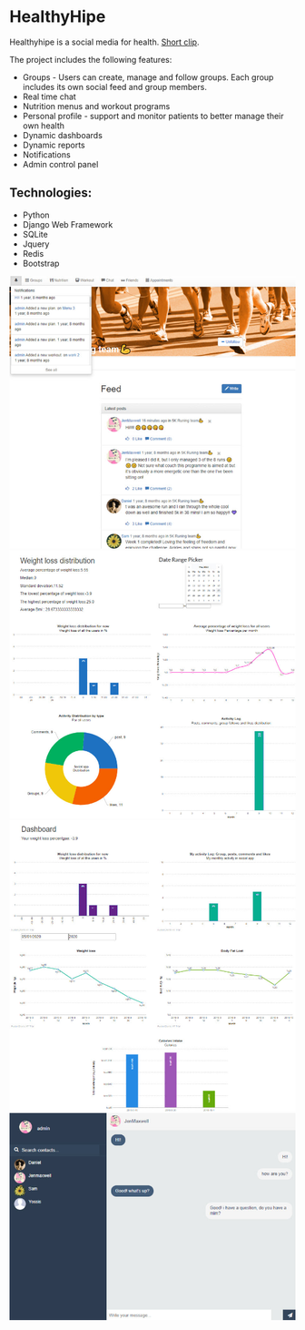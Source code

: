 # HealthyHipe

Healthyhipe is a social media for health.
[Short clip](https://drive.google.com/file/d/1pvN7JPLx6ok_mz96d6MOd53x35kvFQUA/view?usp=drive_web).

The project includes the following features:

 * Groups - Users can create, manage and follow groups. Each group includes its own social feed and group members.
 * Real time chat
 * Nutrition menus and workout programs
 * Personal profile - support and monitor patients to better manage their own health
 * Dynamic dashboards
 * Dynamic reports
 * Notifications
 * Admin control panel
  
## Technologies:
 * Python
 * Django Web Framework 
 * SQLite
 * Jquery
 * Redis
 * Bootstrap
 
 ![alt text](static/images/2020-05-23_14-48-27.jpg)
 ![alt text](static/images/2020-05-23_16-36-22.jpg) 
 ![alt text](static/images/2020-05-23_17-07-25.jpg)
 ![alt text](static/images/2020-05-23_14-52-09.jpg)
 
